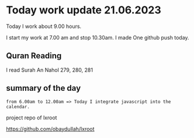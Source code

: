 # Today work update 21.06.2023

Today I work about 9.00 hours.

I start my work at 7.00 am and stop 10.30am.
I made One github push today.

## Quran Reading

I read Surah An Nahol 279, 280, 281

## summary of the day

    from 6.00am to 12.00am => Today I integrate javascript into the calendar.

project repo of lxroot

https://github.com/obaydullah/lxroot
